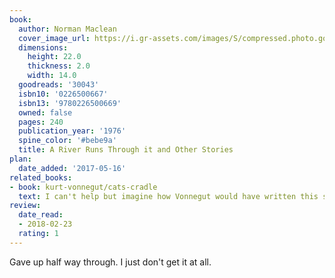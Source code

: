 ```yaml
---
book:
  author: Norman Maclean
  cover_image_url: https://i.gr-assets.com/images/S/compressed.photo.goodreads.com/books/1386924914l/30043.jpg
  dimensions:
    height: 22.0
    thickness: 2.0
    width: 14.0
  goodreads: '30043'
  isbn10: '0226500667'
  isbn13: '9780226500669'
  owned: false
  pages: 240
  publication_year: '1976'
  spine_color: '#bebe9a'
  title: A River Runs Through it and Other Stories
plan:
  date_added: '2017-05-16'
related_books:
- book: kurt-vonnegut/cats-cradle
  text: I can't help but imagine how Vonnegut would have written this story …
review:
  date_read:
  - 2018-02-23
  rating: 1
---
```


Gave up half way through. I just don't get it at all.
